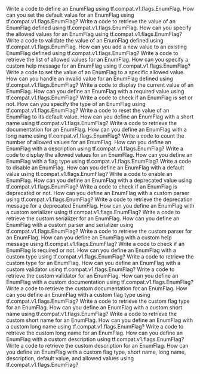 Write a code to define an EnumFlag using tf.compat.v1.flags.EnumFlag.
How can you set the default value for an EnumFlag using tf.compat.v1.flags.EnumFlag?
Write a code to retrieve the value of an EnumFlag defined using tf.compat.v1.flags.EnumFlag.
How can you specify the allowed values for an EnumFlag using tf.compat.v1.flags.EnumFlag?
Write a code to validate the value of an EnumFlag defined using tf.compat.v1.flags.EnumFlag.
How can you add a new value to an existing EnumFlag defined using tf.compat.v1.flags.EnumFlag?
Write a code to retrieve the list of allowed values for an EnumFlag.
How can you specify a custom help message for an EnumFlag using tf.compat.v1.flags.EnumFlag?
Write a code to set the value of an EnumFlag to a specific allowed value.
How can you handle an invalid value for an EnumFlag defined using tf.compat.v1.flags.EnumFlag?
Write a code to display the current value of an EnumFlag.
How can you define an EnumFlag with a required value using tf.compat.v1.flags.EnumFlag?
Write a code to check if an EnumFlag is set or not.
How can you specify the type of an EnumFlag using tf.compat.v1.flags.EnumFlag?
Write a code to reset the value of an EnumFlag to its default value.
How can you define an EnumFlag with a short name using tf.compat.v1.flags.EnumFlag?
Write a code to retrieve the documentation for an EnumFlag.
How can you define an EnumFlag with a long name using tf.compat.v1.flags.EnumFlag?
Write a code to count the number of allowed values for an EnumFlag.
How can you define an EnumFlag with a description using tf.compat.v1.flags.EnumFlag?
Write a code to display the allowed values for an EnumFlag.
How can you define an EnumFlag with a flag type using tf.compat.v1.flags.EnumFlag?
Write a code to disable an EnumFlag.
How can you define an EnumFlag with a default value using tf.compat.v1.flags.EnumFlag?
Write a code to enable an EnumFlag.
How can you define an EnumFlag with a deprecated value using tf.compat.v1.flags.EnumFlag?
Write a code to check if an EnumFlag is deprecated or not.
How can you define an EnumFlag with a custom parser using tf.compat.v1.flags.EnumFlag?
Write a code to retrieve the deprecation message for a deprecated EnumFlag.
How can you define an EnumFlag with a custom serializer using tf.compat.v1.flags.EnumFlag?
Write a code to retrieve the custom serializer for an EnumFlag.
How can you define an EnumFlag with a custom parser and serializer using tf.compat.v1.flags.EnumFlag?
Write a code to retrieve the custom parser for an EnumFlag.
How can you define an EnumFlag with a custom help message using tf.compat.v1.flags.EnumFlag?
Write a code to check if an EnumFlag is required or not.
How can you define an EnumFlag with a custom type using tf.compat.v1.flags.EnumFlag?
Write a code to retrieve the custom type for an EnumFlag.
How can you define an EnumFlag with a custom validator using tf.compat.v1.flags.EnumFlag?
Write a code to retrieve the custom validator for an EnumFlag.
How can you define an EnumFlag with a custom documentation using tf.compat.v1.flags.EnumFlag?
Write a code to retrieve the custom documentation for an EnumFlag.
How can you define an EnumFlag with a custom flag type using tf.compat.v1.flags.EnumFlag?
Write a code to retrieve the custom flag type for an EnumFlag.
How can you define an EnumFlag with a custom short name using tf.compat.v1.flags.EnumFlag?
Write a code to retrieve the custom short name for an EnumFlag.
How can you define an EnumFlag with a custom long name using tf.compat.v1.flags.EnumFlag?
Write a code to retrieve the custom long name for an EnumFlag.
How can you define an EnumFlag with a custom description using tf.compat.v1.flags.EnumFlag?
Write a code to retrieve the custom description for an EnumFlag.
How can you define an EnumFlag with a custom flag type, short name, long name, description, default value, and allowed values using tf.compat.v1.flags.EnumFlag?